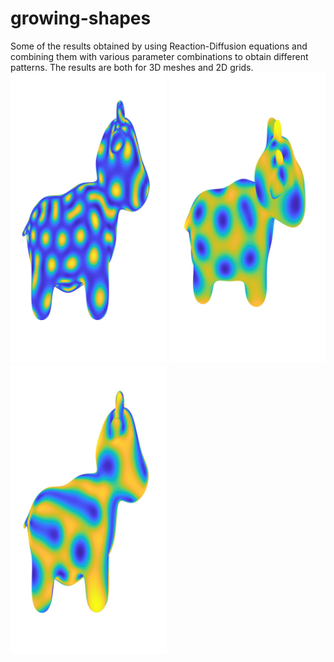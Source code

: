 # growing-shapes

Some of the results obtained by using Reaction-Diffusion equations and combining them with various parameter combinations to obtain different patterns. The results are both for 3D meshes and 2D grids.
<img src="https://raw.githubusercontent.com/khmariem/growing-shapes-reaction-diffusion/master/imgs/turing.jpg" alt="Turing Model" width="250"/>
<img src="https://raw.githubusercontent.com/khmariem/growing-shapes-reaction-diffusion/master/imgs/spoton.jpg" alt="Spots Pattern" width="250"/>
<img src="https://raw.githubusercontent.com/khmariem/growing-shapes-reaction-diffusion/master/imgs/stripesspots.jpg" alt="Spots and Stripes" width="250"/>

